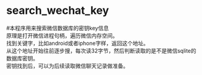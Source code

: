 # search_wechat_key
#本程序用来搜索微信数据库的密钥key信息   
原理是打开微信进程句柄，遍历微信内存空间。   
找到关键字，比如android或者iphone字样，返回这个地址。   
从这个地址开始往前逐步搜，每次读32字节，然后判断读取的是不是微信sqlite的数据库密钥。   
密钥找到后，可以为后续读取微信聊天记录做准备。   

